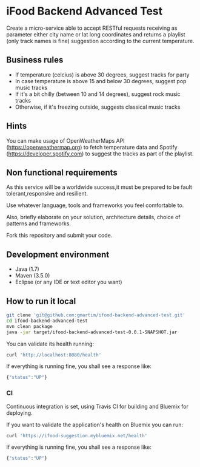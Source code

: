 # iFood Backend Advanced Test

Create a micro-service able to accept RESTful requests receiving as parameter either city name or lat long coordinates and returns a playlist (only track names is fine) suggestion according to the current temperature.

## Business rules

* If temperature (celcius) is above 30 degrees, suggest tracks for party
* In case temperature is above 15 and below 30 degrees, suggest pop music tracks
* If it's a bit chilly (between 10 and 14 degrees), suggest rock music tracks
* Otherwise, if it's freezing outside, suggests classical music tracks 

## Hints

You can make usage of OpenWeatherMaps API (https://openweathermap.org) to fetch temperature data and Spotify (https://developer.spotify.com) to suggest the tracks as part of the playlist.

## Non functional requirements

As this service will be a worldwide success,it must be prepared to be fault tolerant,responsive and resilient.

Use whatever language, tools and frameworks you feel comfortable to. 

Also, briefly elaborate on your solution, architecture details, choice of patterns and frameworks.

Fork this repository and submit your code.

## Development environment 

* Java (1.7)
* Maven (3.5.0)
* Eclipse (or any IDE or text editor you want)

## How to run it local

```bash
git clone 'git@github.com:gmartim/ifood-backend-advanced-test.git'
cd ifood-backend-advanced-test
mvn clean package
java -jar target/ifood-backend-advanced-test-0.0.1-SNAPSHOT.jar

```

You can validate its health running:

```bash
curl 'http://localhost:8080/health'
```

If everything is running fine, you shall see a response like:

```javascript
{"status":"UP"}
```

### CI

Continuous integration is set, using Travis CI for building and Bluemix for deploying.

If you want to validate the application's health on Bluemix you can run:

```bash
curl 'https://ifood-suggestion.mybluemix.net/health'
```

If everything is running fine, you shall see a response like:

```javascript
{"status":"UP"}
```
